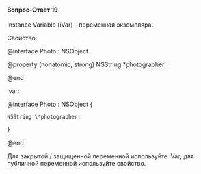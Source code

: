 #### Вопрос-Ответ 19
Instance Variable (iVar) - переменная экземпляра.

Свойство:

@interface Photo : NSObject

@property (nonatomic, strong) NSString \*photographer;

@end

ivar:

@interface Photo : NSObject {

    NSString \*photographer;

}

@end

Для закрытой / защищенной переменной используйте iVar; для публичной переменной используйте свойство.